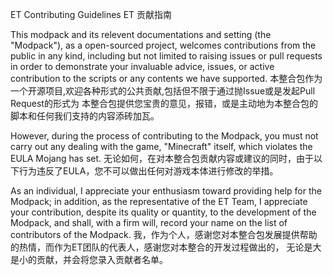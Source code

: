 ET Contributing Guidelines
ET 贡献指南

This modpack and its relevent documentations and setting (the "Modpack"), as a open-sourced
project, welcomes contributions from the public in any kind, including but not limited to
raising issues or pull requests in order to demonstrate your invaluable advice, issues, or
active contribution to the scripts or any contents we have supported.
本整合包作为一个开源项目,欢迎各种形式的公共贡献,包括但不限于通过抛Issue或是发起Pull Request的形式为
本整合包提供您宝贵的意见，报错，或是主动地为本整合包的脚本和任何我们支持的内容添砖加瓦。

However, during the process of contributing to the Modpack, you must not carry out any dealing
with the game, "Minecraft" itself, which violates the EULA Mojang has set.
无论如何，在对本整合包贡献内容或建议的同时，由于以下行为违反了EULA，您不可以做出任何对游戏本体进行修改的举措。

As an individual, I appreciate your enthusiasm toward providing help for the Modpack;
in addition, as the representative of the ET Team, I appreciate your contribution, despite its
quality or quantity, to the development of the Modpack, and shall, with a firm will, record your name
on the list of contributors of the Modpack.
我，作为个人，感谢您对本整合包发展提供帮助的热情，而作为ET团队的代表人，感谢您对本整合的开发过程做出的，
无论是大是小的贡献，并会将您录入贡献者名单。
